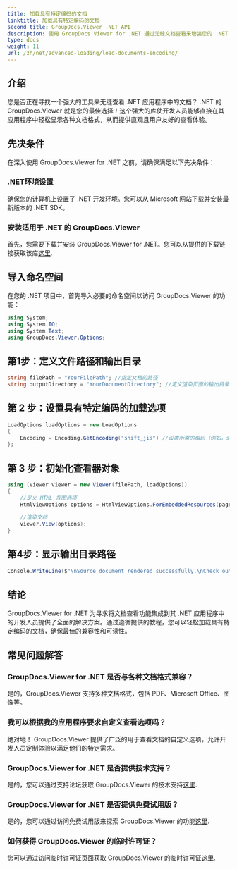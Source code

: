 ```yaml
---
title: 加载具有特定编码的文档
linktitle: 加载具有特定编码的文档
second_title: GroupDocs.Viewer .NET API
description: 使用 GroupDocs.Viewer for .NET 通过无缝文档查看来增强您的 .NET 应用程序。轻松加载具有特定编码的文档并自定义查看体验。
type: docs
weight: 11
url: /zh/net/advanced-loading/load-documents-encoding/
---
```

## 介绍
您是否正在寻找一个强大的工具来无缝查看 .NET 应用程序中的文档？ .NET 的 GroupDocs.Viewer 就是您的最佳选择！这个强大的库使开发人员能够直接在其应用程序中轻松显示各种文档格式，从而提供直观且用户友好的查看体验。
## 先决条件
在深入使用 GroupDocs.Viewer for .NET 之前，请确保满足以下先决条件：
### .NET环境设置
确保您的计算机上设置了 .NET 开发环境。您可以从 Microsoft 网站下载并安装最新版本的 .NET SDK。
### 安装适用于 .NET 的 GroupDocs.Viewer
首先，您需要下载并安装 GroupDocs.Viewer for .NET。您可以从提供的下载链接获取该库[这里](https://releases.groupdocs.com/viewer/net/).

## 导入命名空间
在您的 .NET 项目中，首先导入必要的命名空间以访问 GroupDocs.Viewer 的功能：
```csharp
using System;
using System.IO;
using System.Text;
using GroupDocs.Viewer.Options;
```

## 第1步：定义文件路径和输出目录
```csharp
string filePath = "YourFilePath"; //指定文档的路径
string outputDirectory = "YourDocumentDirectory"; //定义渲染页面的输出目录
```
## 第 2 步：设置具有特定编码的加载选项
```csharp
LoadOptions loadOptions = new LoadOptions
{
    Encoding = Encoding.GetEncoding("shift_jis") //设置所需的编码（例如，shift_jis）
};
```
## 第 3 步：初始化查看器对象
```csharp
using (Viewer viewer = new Viewer(filePath, loadOptions))
{
    //定义 HTML 视图选项
    HtmlViewOptions options = HtmlViewOptions.ForEmbeddedResources(pageFilePathFormat);
    
    //渲染文档
    viewer.View(options);
}
```
## 第4步：显示输出目录路径
```csharp
Console.WriteLine($"\nSource document rendered successfully.\nCheck output in {outputDirectory}.");
```

## 结论
GroupDocs.Viewer for .NET 为寻求将文档查看功能集成到其 .NET 应用程序中的开发人员提供了全面的解决方案。通过遵循提供的教程，您可以轻松加载具有特定编码的文档，确保最佳的兼容性和可读性。
## 常见问题解答
### GroupDocs.Viewer for .NET 是否与各种文档格式兼容？
是的，GroupDocs.Viewer 支持多种文档格式，包括 PDF、Microsoft Office、图像等。
### 我可以根据我的应用程序要求自定义查看选项吗？
绝对地！ GroupDocs.Viewer 提供了广泛的用于查看文档的自定义选项，允许开发人员定制体验以满足他们的特定需求。
### GroupDocs.Viewer for .NET 是否提供技术支持？
是的，您可以通过支持论坛获取 GroupDocs.Viewer 的技术支持[这里](https://forum.groupdocs.com/c/viewer/9).
### GroupDocs.Viewer for .NET 是否提供免费试用版？
是的，您可以通过访问免费试用版来探索 GroupDocs.Viewer 的功能[这里](https://releases.groupdocs.com/).
### 如何获得 GroupDocs.Viewer 的临时许可证？
您可以通过访问临时许可证页面获取 GroupDocs.Viewer 的临时许可证[这里](https://purchase.groupdocs.com/temporary-license/).